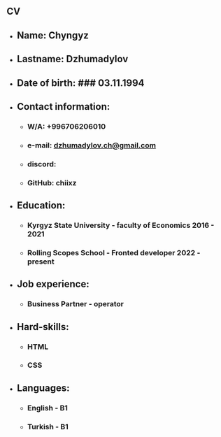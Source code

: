 ## **CV**


* ## Name: Chyngyz


* ## Lastname: Dzhumadylov


* ## Date of birth: ### 03.11.1994


* ## Contact information: 

    +  ### W/A: +996706206010
    +  ### e-mail: dzhumadylov.ch@gmail.com
    +  ###  discord:
    +  ### GitHub: chiixz


* ## Education:

    +  ### Kyrgyz State University -  faculty of Economics 2016 - 2021
    +  ### Rolling Scopes School -  Fronted developer 2022 - present


* ## Job experience:

    + ### Business Partner - operator 


* ## Hard-skills:

    + ### HTML
    + ### CSS


+ ## Languages:

    + ### English - B1
    + ### Turkish - B1

